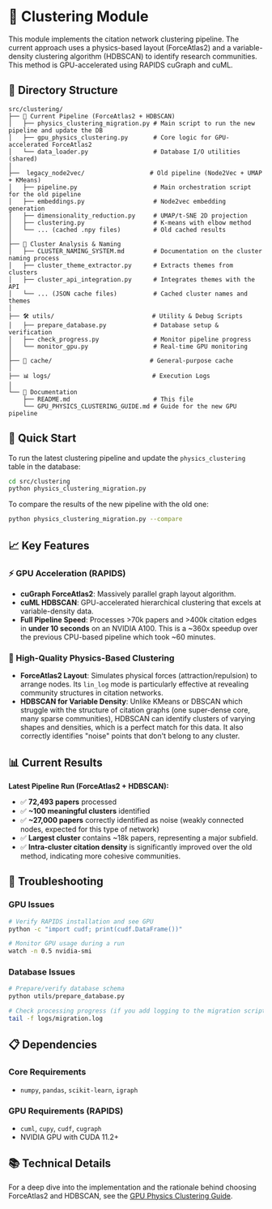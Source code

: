 # 🧠 Clustering Module

This module implements the citation network clustering pipeline. The current approach uses a physics-based layout (ForceAtlas2) and a variable-density clustering algorithm (HDBSCAN) to identify research communities. This method is GPU-accelerated using RAPIDS cuGraph and cuML.

## 📂 Directory Structure

```
src/clustering/
├── 🚀 Current Pipeline (ForceAtlas2 + HDBSCAN)
│   ├── physics_clustering_migration.py # Main script to run the new pipeline and update the DB
│   ├── gpu_physics_clustering.py       # Core logic for GPU-accelerated ForceAtlas2
│   └── data_loader.py                  # Database I/O utilities (shared)
│
├──  legacy_node2vec/                  # Old pipeline (Node2Vec + UMAP + KMeans)
│   ├── pipeline.py                     # Main orchestration script for the old pipeline
│   ├── embeddings.py                   # Node2vec embedding generation
│   ├── dimensionality_reduction.py     # UMAP/t-SNE 2D projection
│   ├── clustering.py                   # K-means with elbow method
│   └── ... (cached .npy files)         # Old cached results
│
├── 🔎 Cluster Analysis & Naming
│   ├── CLUSTER_NAMING_SYSTEM.md        # Documentation on the cluster naming process
│   ├── cluster_theme_extractor.py      # Extracts themes from clusters
│   ├── cluster_api_integration.py      # Integrates themes with the API
│   └── ... (JSON cache files)          # Cached cluster names and themes
│
├── 🛠️ utils/                           # Utility & Debug Scripts
│   ├── prepare_database.py             # Database setup & verification
│   ├── check_progress.py               # Monitor pipeline progress
│   └── monitor_gpu.py                  # Real-time GPU monitoring
│
├── 💾 cache/                           # General-purpose cache
│
├── 📊 logs/                            # Execution Logs
│
└── 📖 Documentation
    ├── README.md                       # This file
    └── GPU_PHYSICS_CLUSTERING_GUIDE.md # Guide for the new GPU pipeline
```

## 🚀 Quick Start

To run the latest clustering pipeline and update the `physics_clustering` table in the database:

```bash
cd src/clustering
python physics_clustering_migration.py
```

To compare the results of the new pipeline with the old one:
```bash
python physics_clustering_migration.py --compare
```

## 📈 Key Features

### ⚡ GPU Acceleration (RAPIDS)
- **cuGraph ForceAtlas2**: Massively parallel graph layout algorithm.
- **cuML HDBSCAN**: GPU-accelerated hierarchical clustering that excels at variable-density data.
- **Full Pipeline Speed**: Processes >70k papers and >400k citation edges in **under 10 seconds** on an NVIDIA A100. This is a ~360x speedup over the previous CPU-based pipeline which took ~60 minutes.

### 🔬 High-Quality Physics-Based Clustering
- **ForceAtlas2 Layout**: Simulates physical forces (attraction/repulsion) to arrange nodes. Its `lin_log` mode is particularly effective at revealing community structures in citation networks.
- **HDBSCAN for Variable Density**: Unlike KMeans or DBSCAN which struggle with the structure of citation graphs (one super-dense core, many sparse communities), HDBSCAN can identify clusters of varying shapes and densities, which is a perfect match for this data. It also correctly identifies "noise" points that don't belong to any cluster.

## 📊 Current Results

**Latest Pipeline Run (ForceAtlas2 + HDBSCAN):**
- ✅ **72,493 papers** processed
- ✅ **~100 meaningful clusters** identified
- ✅ **~27,000 papers** correctly identified as noise (weakly connected nodes, expected for this type of network)
- ✅ **Largest cluster** contains ~18k papers, representing a major subfield.
- ✅ **Intra-cluster citation density** is significantly improved over the old method, indicating more cohesive communities.

## 🔧 Troubleshooting

### GPU Issues
```bash
# Verify RAPIDS installation and see GPU
python -c "import cudf; print(cudf.DataFrame())"

# Monitor GPU usage during a run
watch -n 0.5 nvidia-smi
```

### Database Issues
```bash
# Prepare/verify database schema
python utils/prepare_database.py

# Check processing progress (if you add logging to the migration script)
tail -f logs/migration.log
```

## 📋 Dependencies

### Core Requirements
- `numpy`, `pandas`, `scikit-learn`, `igraph`

### GPU Requirements (RAPIDS)
- `cuml`, `cupy`, `cudf`, `cugraph`
- NVIDIA GPU with CUDA 11.2+

## 📚 Technical Details

For a deep dive into the implementation and the rationale behind choosing ForceAtlas2 and HDBSCAN, see the [GPU Physics Clustering Guide](GPU_PHYSICS_CLUSTERING_GUIDE.md). 